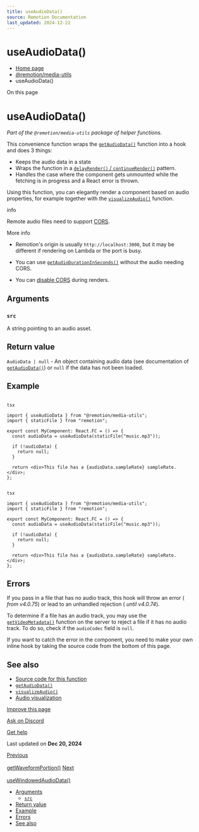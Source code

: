 ```yaml
---
title: useAudioData()
source: Remotion Documentation
last_updated: 2024-12-22
---
```


# useAudioData()

- [Home page](/)
- [@remotion/media-utils](/docs/media-utils/)
- useAudioData()

On this page

# useAudioData()

_Part of the `@remotion/media-utils` package of helper functions._

This convenience function wraps the [`getAudioData()`](/docs/get-audio-data) function into a hook and does 3 things:

- Keeps the audio data in a state
- Wraps the function in a [`delayRender()` / `continueRender()`](/docs/data-fetching) pattern.
- Handles the case where the component gets unmounted while the fetching is in progress and a React error is thrown.

Using this function, you can elegantly render a component based on audio properties, for example together with the [`visualizeAudio()`](/docs/visualize-audio) function.

info

Remote audio files need to support [CORS](https://developer.mozilla.org/en-US/docs/Web/HTTP/CORS).

More info

- Remotion's origin is usually `http://localhost:3000`, but it may be different if rendering on Lambda or the port is busy.

- You can use [`getAudioDurationInSeconds()`](/docs/get-audio-duration-in-seconds) without the audio needing CORS.

- You can [disable CORS](/docs/chromium-flags#--disable-web-security) during renders.

## Arguments [​](\#arguments "Direct link to Arguments")

### `src` [​](\#src "Direct link to src")

A string pointing to an audio asset.

## Return value [​](\#return-value "Direct link to Return value")

`AudioData | null` \- An object containing audio data (see documentation of [`getAudioData()`](/docs/get-audio-data)) or `null` if the data has not been loaded.

## Example [​](\#example "Direct link to Example")

```

tsx

import { useAudioData } from "@remotion/media-utils";
import { staticFile } from "remotion";

export const MyComponent: React.FC = () => {
  const audioData = useAudioData(staticFile("music.mp3"));

  if (!audioData) {
    return null;
  }

  return <div>This file has a {audioData.sampleRate} sampleRate.</div>;
};
```

```

tsx

import { useAudioData } from "@remotion/media-utils";
import { staticFile } from "remotion";

export const MyComponent: React.FC = () => {
  const audioData = useAudioData(staticFile("music.mp3"));

  if (!audioData) {
    return null;
  }

  return <div>This file has a {audioData.sampleRate} sampleRate.</div>;
};
```

## Errors [​](\#errors "Direct link to Errors")

If you pass in a file that has no audio track, this hook will throw an error ( _from v4.0.75_) or lead to an unhandled rejection ( _until v4.0.74_).

To determine if a file has an audio track, you may use the [`getVideoMetadata()`](/docs/renderer/get-video-metadata#audiocodec) function on the server to reject a file if it has no audio track. To do so, check if the `audioCodec` field is `null`.

If you want to catch the error in the component, you need to make your own inline hook by taking the source code from the bottom of this page.

## See also [​](\#see-also "Direct link to See also")

- [Source code for this function](https://github.com/remotion-dev/remotion/blob/main/packages/media-utils/src/use-audio-data.ts)
- [`getAudioData()`](/docs/get-audio-data)
- [`visualizeAudio()`](/docs/visualize-audio)
- [Audio visualization](/docs/audio-visualization)

[Improve this page](https://github.com/remotion-dev/remotion/edit/main/packages/docs/docs/use-audio-data.mdx)

[Ask on Discord](https://remotion.dev/discord)

[Get help](/docs/get-help)

Last updated on **Dec 20, 2024**

[Previous\
\
getWaveformPortion()](/docs/get-waveform-portion) [Next\
\
useWindowedAudioData()](/docs/use-windowed-audio-data)

- [Arguments](#arguments)
  - [`src`](#src)
- [Return value](#return-value)
- [Example](#example)
- [Errors](#errors)
- [See also](#see-also)
